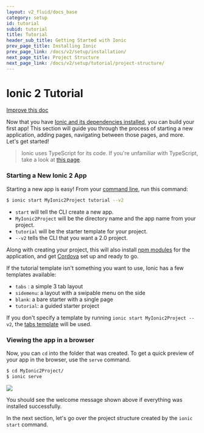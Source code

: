 ```yaml
---
layout: v2_fluid/docs_base
category: setup
id: tutorial
subid: tutorial
title: Tutorial
header_sub_title: Getting Started with Ionic
prev_page_title: Installing Ionic
prev_page_link: /docs/v2/setup/installation/
next_page_title: Project Structure
next_page_link: /docs/v2/setup/tutorial/project-structure/
---
```


# Ionic 2 Tutorial

<a class="improve-v2-docs" href='https://github.com/driftyco/ionic-site/edit/master/content/docs/v2/setup/tutorial/index.md'>
  Improve this doc
</a>

Now that you have [Ionic and its dependencies installed](../installation), you can build your first app! This section will guide you through the process of starting a new application, adding pages, navigating between those pages, and more. Let's get started!

>Ionic uses TypeScript for its code. If you're unfamiliar with TypeScript, take a look at [this page](http://ionicframework.com/docs/v2/resources/what-is/#typescript).

### Starting a New Ionic 2 App

Starting a new app is easy! From your [command line](/docs/v2/resources/what-is/#cli), run this command:

```bash
$ ionic start MyIonic2Project tutorial --v2
```

- `start` will tell the CLI create a new app.
- `MyIonic2Project` will be the directory name and the app name from your project.
- `tutorial` will be the starter template for your project.
- `--v2` tells the CLI that you want a 2.0 project.

Along with creating your project, this will also install [npm modules](../../resources/what-is/#npm) for the application, and get [Cordova](../../resources/what-is/#cordova) set up and ready to go.

If the tutorial template isn't something you want to use, Ionic has a few templates available:

- `tabs` : a simple 3 tab layout
- `sidemenu`: a layout with a swipable menu on the side
- `blank`: a bare starter with a single page
- `tutorial`: a guided starter project

If you don't specify a template by running `ionic start MyIonic2Project --v2`, the [tabs template](https://github.com/driftyco/ionic2-starter-tabs) will be used.



### Viewing the app in a browser
Now, you can `cd` into the folder that was created. To get a quick preview of your app in the browser, use the `serve` command.

```bash
$ cd MyIonic2Project/
$ ionic serve
```

<img src="/img/docs/tutorial-screen.png" style="max-width: 320px">

You should see the welcome message shown above if everything was installed successfully.

In the next section, let's go over the project structure created by the `ionic start` command.
